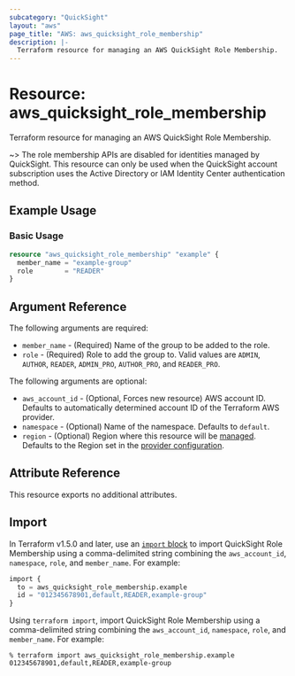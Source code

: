 ```yaml
---
subcategory: "QuickSight"
layout: "aws"
page_title: "AWS: aws_quicksight_role_membership"
description: |-
  Terraform resource for managing an AWS QuickSight Role Membership.
---
```

# Resource: aws_quicksight_role_membership

Terraform resource for managing an AWS QuickSight Role Membership.

~> The role membership APIs are disabled for identities managed by QuickSight. This resource can only be used when the QuickSight account subscription uses the Active Directory or IAM Identity Center authentication method.

## Example Usage

### Basic Usage

```terraform
resource "aws_quicksight_role_membership" "example" {
  member_name = "example-group"
  role        = "READER"
}
```

## Argument Reference

The following arguments are required:

* `member_name` - (Required) Name of the group to be added to the role.
* `role` - (Required) Role to add the group to. Valid values are `ADMIN`, `AUTHOR`, `READER`, `ADMIN_PRO`, `AUTHOR_PRO`, and `READER_PRO`.

The following arguments are optional:

* `aws_account_id` - (Optional, Forces new resource) AWS account ID. Defaults to automatically determined account ID of the Terraform AWS provider.
* `namespace` - (Optional) Name of the namespace. Defaults to `default`.
* `region` - (Optional) Region where this resource will be [managed](https://docs.aws.amazon.com/general/latest/gr/rande.html#regional-endpoints). Defaults to the Region set in the [provider configuration](https://registry.terraform.io/providers/hashicorp/aws/latest/docs#aws-configuration-reference).

## Attribute Reference

This resource exports no additional attributes.

## Import

In Terraform v1.5.0 and later, use an [`import` block](https://developer.hashicorp.com/terraform/language/import) to import QuickSight Role Membership using a comma-delimited string combining the `aws_account_id`, `namespace`, `role`, and `member_name`. For example:

```terraform
import {
  to = aws_quicksight_role_membership.example
  id = "012345678901,default,READER,example-group"
}
```

Using `terraform import`, import QuickSight Role Membership using a comma-delimited string combining the `aws_account_id`, `namespace`, `role`, and `member_name`. For example:

```console
% terraform import aws_quicksight_role_membership.example 012345678901,default,READER,example-group
```
